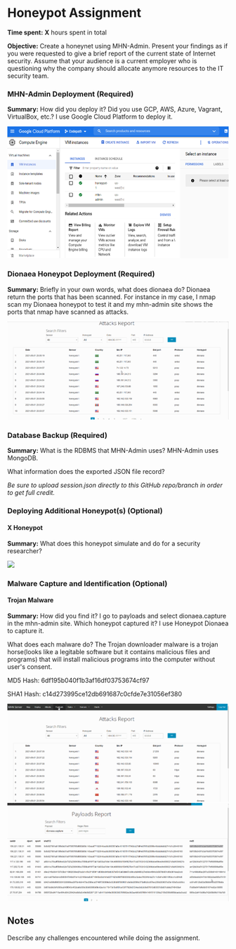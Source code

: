 # Honeypot Assignment

**Time spent:** **X** hours spent in total

**Objective:** Create a honeynet using MHN-Admin. Present your findings as if you were requested to give a brief report of the current state of Internet security. Assume that your audience is a current employer who is questioning why the company should allocate anymore resources to the IT security team.

### MHN-Admin Deployment (Required)

**Summary:** How did you deploy it? Did you use GCP, AWS, Azure, Vagrant, VirtualBox, etc.?
I use Google Cloud Platform to deploy it.

<img src="GCD.png" width="700" height="300"> 

### Dionaea Honeypot Deployment (Required)

**Summary:** Briefly in your own words, what does dionaea do?
Dionaea return the ports that has been scanned. For instance in my case, I nmap scan my Dionaea honeypot to test it and my mhn-admin site shows the ports that nmap have scanned as attacks.  

<img src="attacks.gif">

### Database Backup (Required) 

**Summary:**
 What is the RDBMS that MHN-Admin uses? MHN-Admin uses MongoDB.

 What information does the exported JSON file record?
 

*Be sure to upload session.json directly to this GitHub repo/branch in order to get full credit.*

### Deploying Additional Honeypot(s) (Optional)

#### X Honeypot

**Summary:** What does this honeypot simulate and do for a security researcher?

<img src="x-honeypot.gif">

### Malware Capture and Identification (Optional)

#### Trojan Malware

**Summary:** How did you find it? I go to payloads and select dionaea.capture in the mhn-admin site. Which honeypot captured it? 
I use Honeypot Dionaea to capture it.

What does each malware do?
The Trojan downloader malware is a trojan horse(looks like a legitable software but it contains malicious files and programs) that will install malicious programs into the computer without user's consent. 


MD5 Hash: 6df195b040f1b3af16df03753674cf97

SHA1 Hash: c14d273995ce12db691687c0cfde7e31056ef380

<img src="malware.gif">

<img src="malware2.gif">

## Notes

Describe any challenges encountered while doing the assignment.
